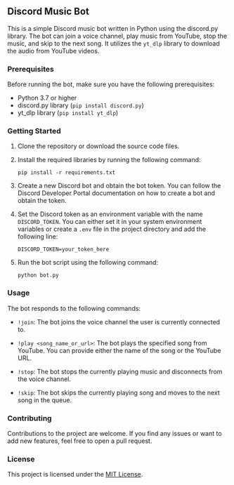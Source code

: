 ## Discord Music Bot

This is a simple Discord music bot written in Python using the discord.py library. The bot can join a voice channel, play music from YouTube, stop the music, and skip to the next song. It utilizes the `yt_dlp` library to download the audio from YouTube videos.

### Prerequisites

Before running the bot, make sure you have the following prerequisites:

- Python 3.7 or higher
- discord.py library (`pip install discord.py`)
- yt_dlp library (`pip install yt_dlp`)

### Getting Started

1. Clone the repository or download the source code files.

2. Install the required libraries by running the following command:

   ```shell
   pip install -r requirements.txt
   ```

3. Create a new Discord bot and obtain the bot token. You can follow the Discord Developer Portal documentation on how to create a bot and obtain the token.

4. Set the Discord token as an environment variable with the name `DISCORD_TOKEN`. You can either set it in your system environment variables or create a `.env` file in the project directory and add the following line:

   ```
   DISCORD_TOKEN=your_token_here
   ```

5. Run the bot script using the following command:

   ```shell
   python bot.py
   ```

### Usage

The bot responds to the following commands:

- `!join`: The bot joins the voice channel the user is currently connected to.

- `!play <song_name_or_url>`: The bot plays the specified song from YouTube. You can provide either the name of the song or the YouTube URL.

- `!stop`: The bot stops the currently playing music and disconnects from the voice channel.

- `!skip`: The bot skips the currently playing song and moves to the next song in the queue.

### Contributing

Contributions to the project are welcome. If you find any issues or want to add new features, feel free to open a pull request.

### License

This project is licensed under the [MIT License](LICENSE).

